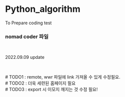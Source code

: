 # Python_algorithm
To Prepare coding test
<div>
<h3>nomad coder 파일</h3><br>
<p>2022.09.09 update</p><br>
<p># TODO1 : remote, wwr 파일에 link 가져올 수 있게 수정필요.<br>
# TODO2 : 더욱 세련된 홈페이지 필요<br>
# TODO3 : export 시 이모지 깨지는 것 수정 필요!<br> 
</p>
</div>
